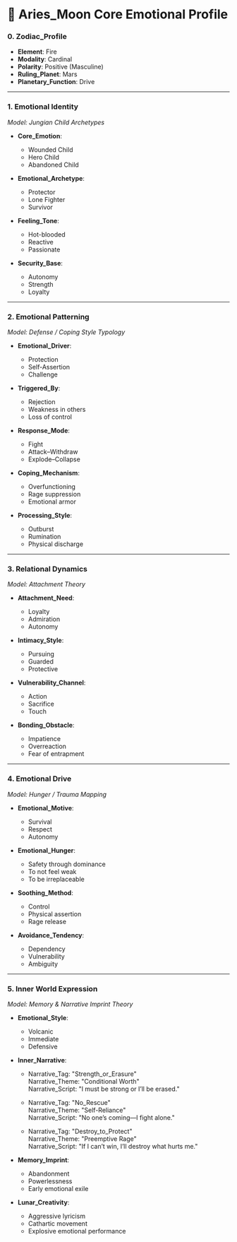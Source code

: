 # 🌙 Aries_Moon Core Emotional Profile

### 0. Zodiac_Profile

- **Element**: Fire
- **Modality**: Cardinal
- **Polarity**: Positive (Masculine)
- **Ruling_Planet**: Mars
- **Planetary_Function**: Drive

---

### 1. Emotional Identity

_Model: Jungian Child Archetypes_

- **Core_Emotion**:

  - Wounded Child
  - Hero Child
  - Abandoned Child

- **Emotional_Archetype**:

  - Protector
  - Lone Fighter
  - Survivor

- **Feeling_Tone**:

  - Hot-blooded
  - Reactive
  - Passionate

- **Security_Base**:
  - Autonomy
  - Strength
  - Loyalty

---

### 2. Emotional Patterning

_Model: Defense / Coping Style Typology_

- **Emotional_Driver**:

  - Protection
  - Self-Assertion
  - Challenge

- **Triggered_By**:

  - Rejection
  - Weakness in others
  - Loss of control

- **Response_Mode**:

  - Fight
  - Attack–Withdraw
  - Explode–Collapse

- **Coping_Mechanism**:

  - Overfunctioning
  - Rage suppression
  - Emotional armor

- **Processing_Style**:
  - Outburst
  - Rumination
  - Physical discharge

---

### 3. Relational Dynamics

_Model: Attachment Theory_

- **Attachment_Need**:

  - Loyalty
  - Admiration
  - Autonomy

- **Intimacy_Style**:

  - Pursuing
  - Guarded
  - Protective

- **Vulnerability_Channel**:

  - Action
  - Sacrifice
  - Touch

- **Bonding_Obstacle**:
  - Impatience
  - Overreaction
  - Fear of entrapment

---

### 4. Emotional Drive

_Model: Hunger / Trauma Mapping_

- **Emotional_Motive**:

  - Survival
  - Respect
  - Autonomy

- **Emotional_Hunger**:

  - Safety through dominance
  - To not feel weak
  - To be irreplaceable

- **Soothing_Method**:

  - Control
  - Physical assertion
  - Rage release

- **Avoidance_Tendency**:
  - Dependency
  - Vulnerability
  - Ambiguity

---

### 5. Inner World Expression

_Model: Memory & Narrative Imprint Theory_

- **Emotional_Style**:

  - Volcanic
  - Immediate
  - Defensive

- **Inner_Narrative**:

  - Narrative_Tag: "Strength_or_Erasure"  
    Narrative_Theme: "Conditional Worth"  
    Narrative_Script: "I must be strong or I’ll be erased."

  - Narrative_Tag: "No_Rescue"  
    Narrative_Theme: "Self-Reliance"  
    Narrative_Script: "No one’s coming—I fight alone."

  - Narrative_Tag: "Destroy_to_Protect"  
    Narrative_Theme: "Preemptive Rage"  
    Narrative_Script: "If I can’t win, I’ll destroy what hurts me."

- **Memory_Imprint**:

  - Abandonment
  - Powerlessness
  - Early emotional exile

- **Lunar_Creativity**:
  - Aggressive lyricism
  - Cathartic movement
  - Explosive emotional performance
